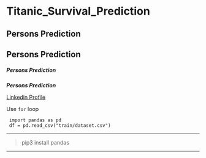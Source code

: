 # Titanic_Survival_Prediction
## **Persons Prediction**
## Persons Prediction
##### Persons Prediction
**_Persons Prediction_**

[Linkedin Profile](https://www.linkedin.com/in/ilankhatir-elangovan-a55084145 "Linkdein Profile")

Use ```for``` loop
  ```Python3
   import pandas as pd
   df = pd.read_csv("train/dataset.csv")
   ```
---
>pip3 install pandas
***
